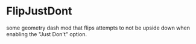 # FlipJustDont
some geometry dash mod that flips attempts to not be upside down when enabling the "Just Don't" option.
